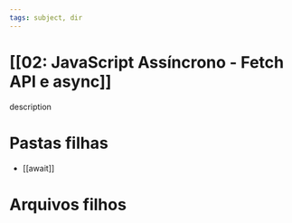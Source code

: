 ```yaml
---
tags: subject, dir
---
```


# [[02: JavaScript Assíncrono - Fetch API e async]]

description

# Pastas filhas

- [[await]]

# Arquivos filhos


